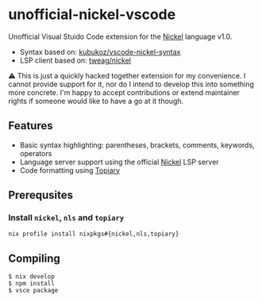 # unofficial-nickel-vscode

Unofficial Visual Stuido Code extension for the [Nickel](https://github.com/tweag/nickel) language v1.0.

- Syntax based on: [kubukoz/vscode-nickel-syntax](https://github.com/kubukoz/vscode-nickel-syntax)
- LSP client based on: [tweag/nickel](https://github.com/tweag/nickel/tree/master/lsp/client-extension)

⚠️ This is just a quickly hacked together extension for my convenience. I cannot provide support for it, nor do I intend to develop this into something more concrete. I'm happy to accept contributions or extend maintainer rights if someone would like to have a go at it though.

## Features

- Basic syntax highlighting: parentheses, brackets, comments, keywords, operators
- Language server support using the official [Nickel](https://github.com/tweag/nickel) LSP server
- Code formatting using [Topiary](https://github.com/tweag/topiary)

## Prerequsites

### Install `nickel`, `nls` and `topiary`

```
nix profile install nixpkgs#{nickel,nls,topiary}
```

## Compiling

```
$ nix develop
$ npm install
$ vsce package
```
